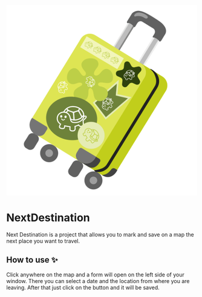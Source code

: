 ![alt text](./logo.png)

# NextDestination
 Next Destination is a project that allows you to mark and save on a map the next place you want to travel.

## How to use ✨
Click anywhere on the map and a form will open on the left side of your window. There you can select a date and the location from where you are leaving.
After that just click on the button and it will be saved.
